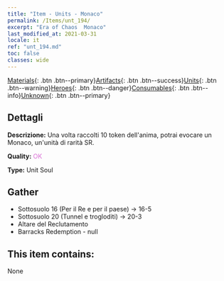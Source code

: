 ```yaml
---
title: "Item - Units - Monaco"
permalink: /Items/unt_194/
excerpt: "Era of Chaos  Monaco"
last_modified_at: 2021-03-31
locale: it
ref: "unt_194.md"
toc: false
classes: wide
---
```

 [Materials](/it/Items/){: .btn .btn--primary}[Artifacts](/it/Items/Artifacts/){: .btn .btn--success}[Units](/it/Items/Units/){: .btn .btn--warning}[Heroes](/it/Items/Heroes/){: .btn .btn--danger}[Consumables](/it/Items/Consumables/){: .btn .btn--info}[Unknown](/it/Items/Unknown/){: .btn .btn--primary}

## Dettagli
 **Descrizione:** Una volta raccolti 10 token dell'anima, potrai evocare un Monaco, un'unità di rarità SR.

 **Quality:** <span style="color: #DA70D6">OK</span>

 **Type:** Unit Soul

## Gather

*    Sottosuolo 16 (Per il Re e per il paese) -> 16-5 
*    Sottosuolo 20 (Tunnel e trogloditi) -> 20-3 
*    Altare del Reclutamento 
*    Barracks Redemption - null 

## This item contains:

  None

